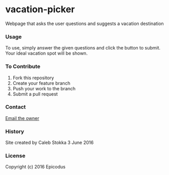 # vacation-picker
Webpage that asks the user questions and suggests a vacation destination

### Usage
To use, simply answer the given questions and click the button to submit. Your ideal vacation spot will be shown.

### To Contribute
1. Fork this repository
2. Create your feature branch
3. Push your work to the branch
4. Submit a pull request

### Contact
[Email the owner](mailto:caleb.stokka@gmail.com)

### History
Site created by Caleb Stokka
3 June 2016

### License
Copyright (c) 2016 Epicodus
